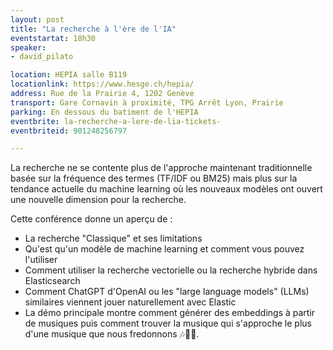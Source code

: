 ```yaml
---
layout: post
title: "La recherche à l'ère de l'IA"
eventstartat: 18h30
speaker:
- david_pilato

location: HEPIA salle B119
locationlink: https://www.hesge.ch/hepia/
address: Rue de la Prairie 4, 1202 Genève
transport: Gare Cornavin à proximité, TPG Arrêt Lyon, Prairie
parking: En dessous du batiment de l'HEPIA
eventbrite: la-recherche-a-lere-de-lia-tickets-
eventbriteid: 901248256797

---
```


La recherche ne se contente plus de l'approche maintenant traditionnelle basée sur la fréquence des termes (TF/IDF ou BM25) mais plus sur la tendance actuelle du machine learning où les nouveaux modèles ont ouvert une nouvelle dimension pour la recherche.

Cette conférence donne un aperçu de :
- La recherche "Classique" et ses limitations
- Qu'est qu'un modèle de machine learning et comment vous pouvez l'utiliser
- Comment utiliser la recherche vectorielle ou la recherche hybride dans Elasticsearch
- Comment ChatGPT d'OpenAI ou les "large language models" (LLMs) similaires viennent jouer naturellement avec Elastic
- La démo principale montre comment générer des embeddings à partir de musiques puis comment trouver la musique qui s'approche le plus d'une musique que nous fredonnons 🎶🎸🎻.
